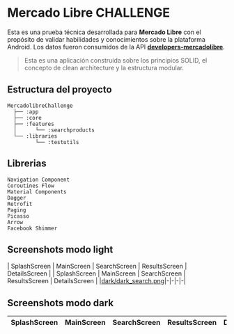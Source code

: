 # Mercado Libre CHALLENGE
Esta es una prueba técnica desarrollada para **Mercado Libre** con el propósito de validar habilidades y conocimientos sobre la plataforma Android. Los datos fueron consumidos de la API **[developers-mercadolibre](https://developers.mercadolibre.com.ar/es_ar/items-y-busquedas)**.

> Esta es una aplicación construída sobre los principios SOLID, el concepto de clean architecture y la estructura modular.

## Estructura del proyecto
```text
MercadolibreChallenge
  ├── :app
  ├── :core
  ├── :features
  │      └── :searchproducts
  └── :libraries
         └── :testutils
```

## Librerias
```
Navigation Component
Coroutines Flow
Material Components
Dagger
Retrofit
Paging
Picasso
Arrow
Facebook Shimmer
```

## Screenshots modo light
| SplashScreen | MainScreen | SearchScreen | ResultsScreen | DetailsScreen |
| SplashScreen | MainScreen | SearchScreen | ResultsScreen | DetailsScreen |
|[dark/dark_search.png](https://user-images.githubusercontent.com/37455842/257086505-5031dc83-14c5-4f9c-9e39-a869bfd4a965.png)|-|-|-|-|

## Screenshots modo dark
| SplashScreen | MainScreen | SearchScreen | ResultsScreen | DetailsScreen |
|-|-|-|-|-|
